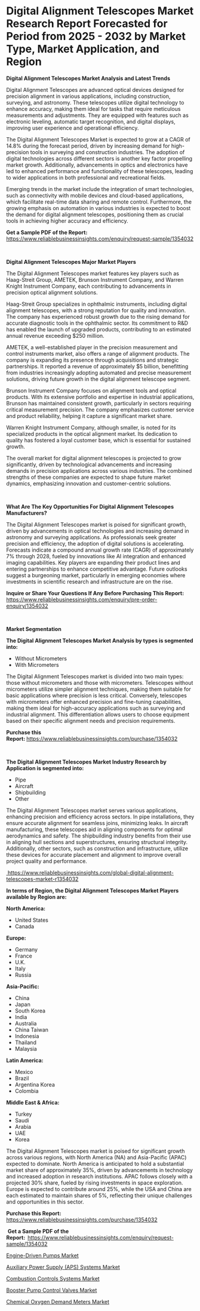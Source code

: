 <p><h1>Digital Alignment Telescopes Market Research Report Forecasted for Period from 2025 -  2032 by Market Type, Market Application, and Region</h1></p><p><strong>Digital Alignment Telescopes Market Analysis and Latest Trends</strong></p>
<p><p>Digital Alignment Telescopes are advanced optical devices designed for precision alignment in various applications, including construction, surveying, and astronomy. These telescopes utilize digital technology to enhance accuracy, making them ideal for tasks that require meticulous measurements and adjustments. They are equipped with features such as electronic leveling, automatic target recognition, and digital displays, improving user experience and operational efficiency.</p><p>The Digital Alignment Telescopes Market is expected to grow at a CAGR of 14.8% during the forecast period, driven by increasing demand for high-precision tools in surveying and construction industries. The adoption of digital technologies across different sectors is another key factor propelling market growth. Additionally, advancements in optics and electronics have led to enhanced performance and functionality of these telescopes, leading to wider applications in both professional and recreational fields.</p><p>Emerging trends in the market include the integration of smart technologies, such as connectivity with mobile devices and cloud-based applications, which facilitate real-time data sharing and remote control. Furthermore, the growing emphasis on automation in various industries is expected to boost the demand for digital alignment telescopes, positioning them as crucial tools in achieving higher accuracy and efficiency.</p></p>
<p><strong>Get a Sample PDF of the Report:&nbsp;</strong> <a href="https://www.reliablebusinessinsights.com/enquiry/request-sample/1354032?utm_campaign=1837&utm_medium=2&utm_source=Github&utm_content=ia&utm_term=28022025&utm_id=digital-alignment-telescopes">https://www.reliablebusinessinsights.com/enquiry/request-sample/1354032</a></p>
<p>&nbsp;</p>
<p><strong>Digital Alignment Telescopes Major Market Players</strong></p>
<p><p>The Digital Alignment Telescopes market features key players such as Haag-Streit Group, AMETEK, Brunson Instrument Company, and Warren Knight Instrument Company, each contributing to advancements in precision optical alignment solutions.</p><p>Haag-Streit Group specializes in ophthalmic instruments, including digital alignment telescopes, with a strong reputation for quality and innovation. The company has experienced robust growth due to the rising demand for accurate diagnostic tools in the ophthalmic sector. Its commitment to R&D has enabled the launch of upgraded products, contributing to an estimated annual revenue exceeding $250 million.</p><p>AMETEK, a well-established player in the precision measurement and control instruments market, also offers a range of alignment products. The company is expanding its presence through acquisitions and strategic partnerships. It reported a revenue of approximately $5 billion, benefitting from industries increasingly adopting automated and precise measurement solutions, driving future growth in the digital alignment telescope segment.</p><p>Brunson Instrument Company focuses on alignment tools and optical products. With its extensive portfolio and expertise in industrial applications, Brunson has maintained consistent growth, particularly in sectors requiring critical measurement precision. The company emphasizes customer service and product reliability, helping it capture a significant market share.</p><p>Warren Knight Instrument Company, although smaller, is noted for its specialized products in the optical alignment market. Its dedication to quality has fostered a loyal customer base, which is essential for sustained growth. </p><p>The overall market for digital alignment telescopes is projected to grow significantly, driven by technological advancements and increasing demands in precision applications across various industries. The combined strengths of these companies are expected to shape future market dynamics, emphasizing innovation and customer-centric solutions.</p></p>
<p>&nbsp;</p>
<p><strong>What Are The Key Opportunities For Digital Alignment Telescopes Manufacturers?</strong></p>
<p><p>The Digital Alignment Telescopes market is poised for significant growth, driven by advancements in optical technologies and increasing demand in astronomy and surveying applications. As professionals seek greater precision and efficiency, the adoption of digital solutions is accelerating. Forecasts indicate a compound annual growth rate (CAGR) of approximately 7% through 2028, fueled by innovations like AI integration and enhanced imaging capabilities. Key players are expanding their product lines and entering partnerships to enhance competitive advantage. Future outlooks suggest a burgeoning market, particularly in emerging economies where investments in scientific research and infrastructure are on the rise.</p></p>
<p><strong>Inquire or Share Your Questions If Any Before Purchasing This Report:</strong> <a href="https://www.reliablebusinessinsights.com/enquiry/pre-order-enquiry/1354032?utm_campaign=1837&utm_medium=2&utm_source=Github&utm_content=ia&utm_term=28022025&utm_id=digital-alignment-telescopes">https://www.reliablebusinessinsights.com/enquiry/pre-order-enquiry/1354032</a></p>
<p>&nbsp;</p>
<p><strong>Market Segmentation</strong></p>
<p><strong>The Digital Alignment Telescopes Market Analysis by types is segmented into:</strong></p>
<p><ul><li>Without Micrometers</li><li>With Micrometers</li></ul></p>
<p><p>The Digital Alignment Telescopes market is divided into two main types: those without micrometers and those with micrometers. Telescopes without micrometers utilize simpler alignment techniques, making them suitable for basic applications where precision is less critical. Conversely, telescopes with micrometers offer enhanced precision and fine-tuning capabilities, making them ideal for high-accuracy applications such as surveying and industrial alignment. This differentiation allows users to choose equipment based on their specific alignment needs and precision requirements.</p></p>
<p><strong>Purchase this Report:&nbsp;</strong><a href="https://www.reliablebusinessinsights.com/purchase/1354032?utm_campaign=1837&utm_medium=2&utm_source=Github&utm_content=ia&utm_term=28022025&utm_id=digital-alignment-telescopes">https://www.reliablebusinessinsights.com/purchase/1354032</a></p>
<p>&nbsp;</p>
<p><strong>The Digital Alignment Telescopes Market Industry Research by Application is segmented into:</strong></p>
<p><ul><li>Pipe</li><li>Aircraft</li><li>Shipbuilding</li><li>Other</li></ul></p>
<p><p>The Digital Alignment Telescopes market serves various applications, enhancing precision and efficiency across sectors. In pipe installations, they ensure accurate alignment for seamless joins, minimizing leaks. In aircraft manufacturing, these telescopes aid in aligning components for optimal aerodynamics and safety. The shipbuilding industry benefits from their use in aligning hull sections and superstructures, ensuring structural integrity. Additionally, other sectors, such as construction and infrastructure, utilize these devices for accurate placement and alignment to improve overall project quality and performance.</p></p>
<p><a href="https://www.reliablebusinessinsights.com/global-digital-alignment-telescopes-market-r1354032?utm_campaign=1837&utm_medium=2&utm_source=Github&utm_content=ia&utm_term=28022025&utm_id=digital-alignment-telescopes">&nbsp;https://www.reliablebusinessinsights.com/global-digital-alignment-telescopes-market-r1354032</a></p>
<p><strong>In terms of Region, the Digital Alignment Telescopes Market Players available by Region are:</strong></p>
<p>
    <p> <strong> North America: </strong>
        <ul>
            <li>United States</li>
            <li>Canada</li>
        </ul>
        </p> 
    <p> <strong> Europe: </strong>
        <ul>
            <li>Germany</li>
            <li>France</li>
            <li>U.K.</li>
            <li>Italy</li>
            <li>Russia</li>
        </ul>
        </p> 
    <p> <strong> Asia-Pacific: </strong>
        <ul>
            <li>China</li>
            <li>Japan</li>
            <li>South Korea</li>
            <li>India</li>
            <li>Australia</li>
            <li>China Taiwan</li>
            <li>Indonesia</li>
            <li>Thailand</li>
            <li>Malaysia</li>
        </ul>
        </p> 
    <p> <strong> Latin America: </strong>
        <ul>
            <li>Mexico</li>
            <li>Brazil</li>
            <li>Argentina Korea</li>
            <li>Colombia</li>
        </ul>
        </p> 
    <p> <strong> Middle East & Africa: </strong>
        <ul>
            <li>Turkey</li>
            <li>Saudi</li>
            <li>Arabia</li>
            <li>UAE</li>
            <li>Korea</li>
        </ul>
    </p>
    </p>
<p><p>The Digital Alignment Telescopes market is poised for significant growth across various regions, with North America (NA) and Asia-Pacific (APAC) expected to dominate. North America is anticipated to hold a substantial market share of approximately 35%, driven by advancements in technology and increased adoption in research institutions. APAC follows closely with a projected 30% share, fueled by rising investments in space exploration. Europe is expected to contribute around 25%, while the USA and China are each estimated to maintain shares of 5%, reflecting their unique challenges and opportunities in this sector.</p></p>
<p><strong>Purchase this Report: </strong><a href="https://www.reliablebusinessinsights.com/purchase/1354032?utm_campaign=1837&utm_medium=2&utm_source=Github&utm_content=ia&utm_term=28022025&utm_id=digital-alignment-telescopes">https://www.reliablebusinessinsights.com/purchase/1354032</a></p>
<p>&nbsp;<strong>Get a Sample PDF of the Report:&nbsp;&nbsp;</strong><a href="https://www.reliablebusinessinsights.com/enquiry/request-sample/1354032?utm_campaign=1837&utm_medium=2&utm_source=Github&utm_content=ia&utm_term=28022025&utm_id=digital-alignment-telescopes">https://www.reliablebusinessinsights.com/enquiry/request-sample/1354032</a></p>
<p><strong></strong></p>
<p><p><a href="https://github.com/hamremunazm4/Market-Research-Report-List-1/blob/main/engine-driven-pumps-market.md?utm_campaign=1837&utm_medium=2&utm_source=Github&utm_content=ia&utm_term=28022025&utm_id=digital-alignment-telescopes">Engine-Driven Pumps Market</a></p><p><a href="https://github.com/plawragarile/Market-Research-Report-List-1/blob/main/auxiliary-power-supply-aps-systems-market.md?utm_campaign=1837&utm_medium=2&utm_source=Github&utm_content=ia&utm_term=28022025&utm_id=digital-alignment-telescopes">Auxiliary Power Supply (APS) Systems Market</a></p><p><a href="https://github.com/shopovdjondo/Market-Research-Report-List-1/blob/main/combustion-controls-systems-market.md?utm_campaign=1837&utm_medium=2&utm_source=Github&utm_content=ia&utm_term=28022025&utm_id=digital-alignment-telescopes">Combustion Controls Systems Market</a></p><p><a href="https://github.com/boccalyver5k/Market-Research-Report-List-1/blob/main/booster-pump-control-valves-market.md?utm_campaign=1837&utm_medium=2&utm_source=Github&utm_content=ia&utm_term=28022025&utm_id=digital-alignment-telescopes">Booster Pump Control Valves Market</a></p><p><a href="https://github.com/saeiddaemo/Market-Research-Report-List-1/blob/main/chemical-oxygen-demand-meters-market.md?utm_campaign=1837&utm_medium=2&utm_source=Github&utm_content=ia&utm_term=28022025&utm_id=digital-alignment-telescopes">Chemical Oxygen Demand Meters Market</a></p></p>